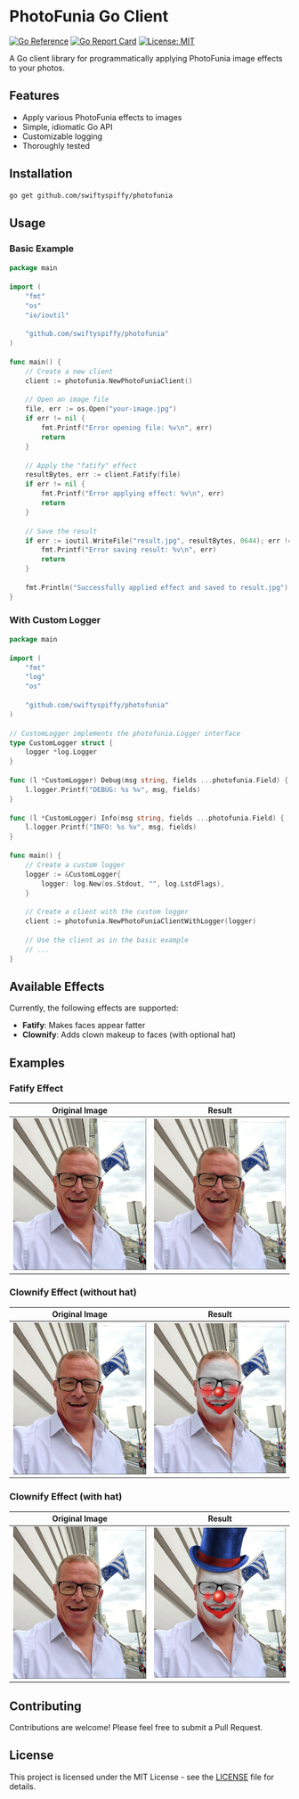# PhotoFunia Go Client

[![Go Reference](https://pkg.go.dev/badge/github.com/swiftyspiffy/photofunia.svg)](https://pkg.go.dev/github.com/swiftyspiffy/photofunia)
[![Go Report Card](https://goreportcard.com/badge/github.com/swiftyspiffy/photofunia)](https://goreportcard.com/report/github.com/swiftyspiffy/photofunia)
[![License: MIT](https://img.shields.io/badge/License-MIT-yellow.svg)](https://opensource.org/licenses/MIT)

A Go client library for programmatically applying PhotoFunia image effects to your photos.

## Features

- Apply various PhotoFunia effects to images
- Simple, idiomatic Go API
- Customizable logging
- Thoroughly tested

## Installation

```bash
go get github.com/swiftyspiffy/photofunia
```

## Usage

### Basic Example

```go
package main

import (
	"fmt"
	"os"
	"io/ioutil"

	"github.com/swiftyspiffy/photofunia"
)

func main() {
	// Create a new client
	client := photofunia.NewPhotoFuniaClient()

	// Open an image file
	file, err := os.Open("your-image.jpg")
	if err != nil {
		fmt.Printf("Error opening file: %v\n", err)
		return
	}

	// Apply the "fatify" effect
	resultBytes, err := client.Fatify(file)
	if err != nil {
		fmt.Printf("Error applying effect: %v\n", err)
		return
	}

	// Save the result
	if err := ioutil.WriteFile("result.jpg", resultBytes, 0644); err != nil {
		fmt.Printf("Error saving result: %v\n", err)
		return
	}

	fmt.Println("Successfully applied effect and saved to result.jpg")
}
```

### With Custom Logger

```go
package main

import (
	"fmt"
	"log"
	"os"

	"github.com/swiftyspiffy/photofunia"
)

// CustomLogger implements the photofunia.Logger interface
type CustomLogger struct {
	logger *log.Logger
}

func (l *CustomLogger) Debug(msg string, fields ...photofunia.Field) {
	l.logger.Printf("DEBUG: %s %v", msg, fields)
}

func (l *CustomLogger) Info(msg string, fields ...photofunia.Field) {
	l.logger.Printf("INFO: %s %v", msg, fields)
}

func main() {
	// Create a custom logger
	logger := &CustomLogger{
		logger: log.New(os.Stdout, "", log.LstdFlags),
	}

	// Create a client with the custom logger
	client := photofunia.NewPhotoFuniaClientWithLogger(logger)

	// Use the client as in the basic example
	// ...
}
```

## Available Effects

Currently, the following effects are supported:

- **Fatify**: Makes faces appear fatter
- **Clownify**: Adds clown makeup to faces (with optional hat)

## Examples

### Fatify Effect

Original Image | Result
:------------:|:-------------:
<img src="demo_imgs/gunther.png" width="300"> | <img src="demo_imgs/gunther_fatify.png" width="300">

### Clownify Effect (without hat)

Original Image | Result
:------------:|:-------------:
<img src="demo_imgs/gunther.png" width="300"> | <img src="demo_imgs/gunther_clownify.png" width="300">

### Clownify Effect (with hat)

Original Image | Result
:------------:|:-------------:
<img src="demo_imgs/gunther.png" width="300"> | <img src="demo_imgs/gunther_clownify_haton.png" width="300">

## Contributing

Contributions are welcome! Please feel free to submit a Pull Request.

## License

This project is licensed under the MIT License - see the [LICENSE](LICENSE) file for details.
